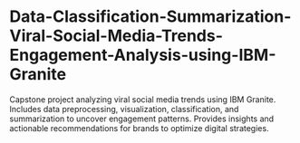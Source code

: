 # Data-Classification-Summarization-Viral-Social-Media-Trends-Engagement-Analysis-using-IBM-Granite
Capstone project analyzing viral social media trends using IBM Granite. Includes data preprocessing, visualization, classification, and summarization to uncover engagement patterns. Provides insights and actionable recommendations for brands to optimize digital strategies.
